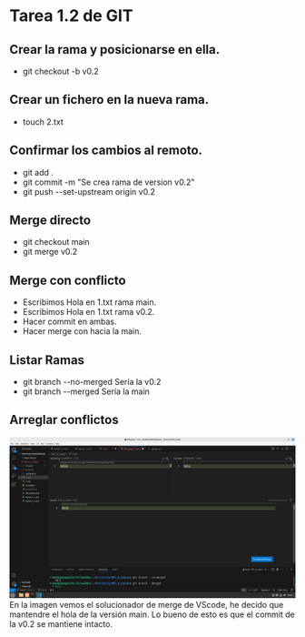 # Tarea 1.2 de GIT

## Crear la rama y posicionarse en ella.
- git checkout -b v0.2

## Crear un fichero en la nueva rama.
- touch 2.txt

## Confirmar los cambios al remoto.
- git add .
- git commit -m "Se crea rama de version v0.2"
- git push --set-upstream origin v0.2

## Merge directo
- git checkout main
- git merge v0.2

## Merge con conflicto
- Escribimos Hola en 1.txt rama main.
- Escribimos Hola en 1.txt rama v0.2.
- Hacer commit en ambas.
- Hacer merge con hacia la main.

## Listar Ramas
- git branch --no-merged
Sería la v0.2
- git branch --merged
Sería la main

## Arreglar conflictos
![Captura_2](images/Captura_2.png)
En la imagen vemos el solucionador de merge de VScode, he decido que mantendre el hola de la versión main.
Lo bueno de esto es que el commit de la v0.2 se mantiene intacto.